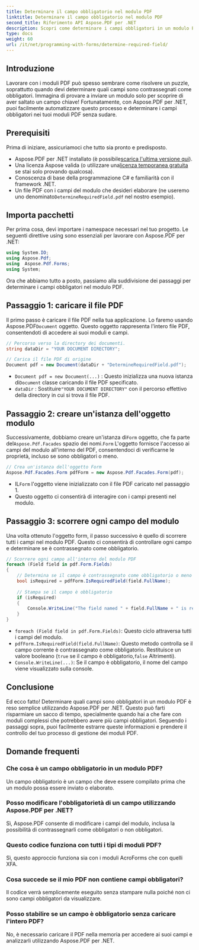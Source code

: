 ```yaml
---
title: Determinare il campo obbligatorio nel modulo PDF
linktitle: Determinare il campo obbligatorio nel modulo PDF
second_title: Riferimento API Aspose.PDF per .NET
description: Scopri come determinare i campi obbligatori in un modulo PDF utilizzando Aspose.PDF per .NET. La nostra guida passo passo semplifica la gestione dei moduli e migliora il flusso di lavoro di automazione PDF.
type: docs
weight: 60
url: /it/net/programming-with-forms/determine-required-field/
---
```

## Introduzione

Lavorare con i moduli PDF può spesso sembrare come risolvere un puzzle, soprattutto quando devi determinare quali campi sono contrassegnati come obbligatori. Immagina di provare a inviare un modulo solo per scoprire di aver saltato un campo chiave! Fortunatamente, con Aspose.PDF per .NET, puoi facilmente automatizzare questo processo e determinare i campi obbligatori nei tuoi moduli PDF senza sudare. 

## Prerequisiti

Prima di iniziare, assicuriamoci che tutto sia pronto e predisposto.

-  Aspose.PDF per .NET installato (è possibile[scarica l'ultima versione qui](https://releases.aspose.com/pdf/net/)).
-  Una licenza Aspose valida (o utilizzare una[licenza temporanea gratuita](https://purchase.aspose.com/temporary-license/) se stai solo provando qualcosa).
- Conoscenza di base della programmazione C# e familiarità con il framework .NET.
-  Un file PDF con i campi del modulo che desideri elaborare (ne useremo uno denominato`DetermineRequiredField.pdf` nel nostro esempio).

## Importa pacchetti

Per prima cosa, devi importare i namespace necessari nel tuo progetto. Le seguenti direttive using sono essenziali per lavorare con Aspose.PDF per .NET:

```csharp
using System.IO;
using Aspose.Pdf;
using  Aspose.Pdf.Forms;
using System;
```

Ora che abbiamo tutto a posto, passiamo alla suddivisione dei passaggi per determinare i campi obbligatori nel modulo PDF.

## Passaggio 1: caricare il file PDF

 Il primo passo è caricare il file PDF nella tua applicazione. Lo faremo usando Aspose.PDF`Document` oggetto. Questo oggetto rappresenta l'intero file PDF, consentendoti di accedere ai suoi moduli e campi.

```csharp
// Percorso verso la directory dei documenti.
string dataDir = "YOUR DOCUMENT DIRECTORY";

// Carica il file PDF di origine
Document pdf = new Document(dataDir + "DetermineRequiredField.pdf");
```

- `Document pdf = new Document(...)` : Questo inizializza una nuova istanza di`Document` classe caricando il file PDF specificato.
- `dataDir` : Sostituire`"YOUR DOCUMENT DIRECTORY"` con il percorso effettivo della directory in cui si trova il file PDF.

## Passaggio 2: creare un'istanza dell'oggetto modulo

 Successivamente, dobbiamo creare un'istanza di`Form` oggetto, che fa parte del`Aspose.Pdf.Facades` spazio dei nomi.`Form` L'oggetto fornisce l'accesso ai campi del modulo all'interno del PDF, consentendoci di verificarne le proprietà, incluso se sono obbligatori o meno.

```csharp
// Crea un'istanza dell'oggetto Form
Aspose.Pdf.Facades.Form pdfForm = new Aspose.Pdf.Facades.Form(pdf);
```

-  IL`Form` l'oggetto viene inizializzato con il file PDF caricato nel passaggio 1.
- Questo oggetto ci consentirà di interagire con i campi presenti nel modulo.

## Passaggio 3: scorrere ogni campo del modulo

Una volta ottenuto l'oggetto form, il passo successivo è quello di scorrere tutti i campi nel modulo PDF. Questo ci consentirà di controllare ogni campo e determinare se è contrassegnato come obbligatorio.

```csharp
// Scorrere ogni campo all'interno del modulo PDF
foreach (Field field in pdf.Form.Fields)
{
    // Determina se il campo è contrassegnato come obbligatorio o meno
    bool isRequired = pdfForm.IsRequiredField(field.FullName);
    
    // Stampa se il campo è obbligatorio
    if (isRequired)
    {
        Console.WriteLine("The field named " + field.FullName + " is required");
    }
}
```

- `foreach (Field field in pdf.Form.Fields)`: Questo ciclo attraversa tutti i campi del modulo.
- `pdfForm.IsRequiredField(field.FullName)`: Questo metodo controlla se il campo corrente è contrassegnato come obbligatorio. Restituisce un valore booleano (`true` se il campo è obbligatorio,`false` Altrimenti).
- `Console.WriteLine(...)`: Se il campo è obbligatorio, il nome del campo viene visualizzato sulla console.

## Conclusione

Ed ecco fatto! Determinare quali campi sono obbligatori in un modulo PDF è reso semplice utilizzando Aspose.PDF per .NET. Questo può farti risparmiare un sacco di tempo, specialmente quando hai a che fare con moduli complessi che potrebbero avere più campi obbligatori. Seguendo i passaggi sopra, puoi facilmente estrarre queste informazioni e prendere il controllo del tuo processo di gestione dei moduli PDF.

## Domande frequenti

### Che cosa è un campo obbligatorio in un modulo PDF?
Un campo obbligatorio è un campo che deve essere compilato prima che un modulo possa essere inviato o elaborato.

### Posso modificare l'obbligatorietà di un campo utilizzando Aspose.PDF per .NET?
Sì, Aspose.PDF consente di modificare i campi del modulo, inclusa la possibilità di contrassegnarli come obbligatori o non obbligatori.

### Questo codice funziona con tutti i tipi di moduli PDF?
Sì, questo approccio funziona sia con i moduli AcroForms che con quelli XFA.

### Cosa succede se il mio PDF non contiene campi obbligatori?
Il codice verrà semplicemente eseguito senza stampare nulla poiché non ci sono campi obbligatori da visualizzare.

### Posso stabilire se un campo è obbligatorio senza caricare l'intero PDF?
No, è necessario caricare il PDF nella memoria per accedere ai suoi campi e analizzarli utilizzando Aspose.PDF per .NET.